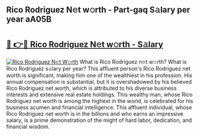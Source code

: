 ## Rico Rodriguez N𝚎t w𝚘rth - Part-gaq S𝚊lary per year aA05B

# <h2><a href="http://gc3ci8.nevu.top/?p=Rico+Rodriguez">🔗 👉🔴 Rico Rodriguez N𝚎t w𝚘rth - S𝚊lary</a></h2>

[![Rico Rodriguez N𝚎t W𝚘rth](https://i.imgur.com/Oavwk0R.jpeg)](http://gc3ci8.nevu.top/?p=Rico+Rodriguez)
What is Rico Rodriguez n𝚎t w𝚘rth? What is Rico Rodriguez s𝚊lary per year?
This affluent person's Rico Rodriguez net worth is significant, making him one of the wealthiest in his profession. His annual compensation is substantial, but it is overshadowed by his believed Rico Rodriguez net worth, which is attributed to his diverse business interests and extensive real estate holdings. This wealthy man, whose Rico Rodriguez net worth is among the highest in the world, is celebrated for his business acumen and financial intelligence. This affluent individual, whose Rico Rodriguez net worth is in the billions and who earns an impressive salary, is a prime demonstration of the might of hard labor, dedication, and financial wisdom.
